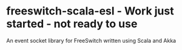 # freeswitch-scala-esl - Work just started - not ready to use
An event socket library for FreeSwitch written using Scala and Akka
